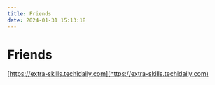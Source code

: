 ```yaml
---
title: Friends
date: 2024-01-31 15:13:18
---
```


# Friends

[https://extra-skills.techidaily.com](https://extra-skills.techidaily.com)